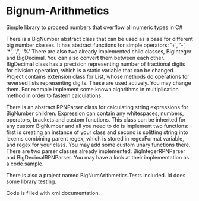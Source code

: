 ﻿# Bignum-Arithmetics #

Simple library to proceed numbers that overflow all numeric types in C#

There is a BigNumber abstract class that can be used as a base for different big number classes.
It has abstract functions for simple operators: '+', '-', '*', '/', '%'
There are also two already implemented child classes, BigInteger and BigDecimal. 
You can also convert them between each other.
BigDecimal class has a precision representing number of fractional digits for division operation, which is a static variable that can be changed.
Project contains extension class for List<int>, whose methods do operations for reversed lists representing digits.
These are used actively. You may change them. 
For example implement some known algorithms in multiplication method in order to fastern calculations.

There is an abstract RPNParser<T> class for calculating string expressions for BigNumber children.
Expression can contain any whitespaces, numbers, operators, brackets and custom functions. 
This class can be inherited for any custom BigNumber and all you need to do is implement two functions: 
first is creating an instance of your class 
and second is splitting string into lexems combining parent regex, which is stored in regexFormat variable, and regex for your class.
You may add some custom unary functions there.
There are two parser classes already implemented: BigIntegerRPNParser and BigDecimalRPNParser.
You may have a look at their implementation as a code sample.

There is also a project named BigNumArithmetics.Tests included. Id does some library testing.

Code is filled with xml documentation.